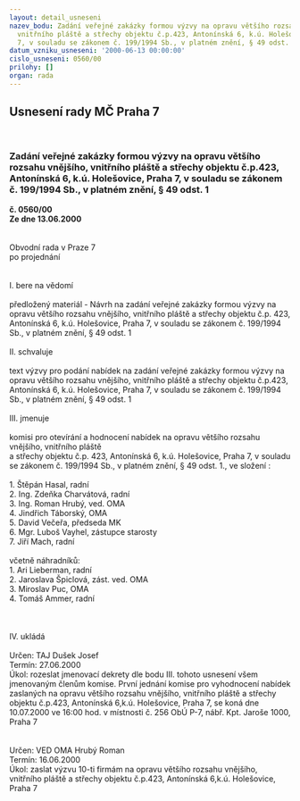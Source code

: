 ```yaml
---
layout: detail_usneseni
nazev_bodu: Zadání veřejné zakázky formou výzvy na opravu většího rozsahu vnějšího,
  vnitřního pláště a střechy objektu č.p.423, Antonínská 6, k.ú. Holešovice, Praha
  7, v souladu se zákonem č. 199/1994 Sb., v platném znění, § 49 odst. 1
datum_vzniku_usneseni: '2000-06-13 00:00:00'
cislo_usneseni: 0560/00
prilohy: []
organ: rada
---
```

<div id="ucUsn_pList" class="usn">
	<span><h2>Usnesení rady MČ Praha 7 </h2>
<br></span><div class="standBody">
<span><h3>Zadání veřejné zakázky formou výzvy na opravu většího rozsahu vnějšího, vnitřního pláště a střechy objektu č.p.423, Antonínská 6, k.ú. Holešovice, Praha 7, v souladu se zákonem č. 199/1994 Sb., v platném znění, § 49 odst. 1</h3></span><div class="center">
		<strong>č. 0560/00</strong><br>
	</div>
<div class="center">
		<strong>Ze dne 13.06.2000</strong><br><br>
	</div>     <br>Obvodní rada v Praze 7<br>po projednání<br><br><br>I.	bere na vědomí<br><br> předložený materiál - Návrh na zadání veřejné zakázky formou výzvy na opravu většího rozsahu vnějšího, vnitřního pláště a střechy objektu č.p. 423, Antonínská 6, k.ú. Holešovice, Praha 7, v souladu se zákonem č. 199/1994 Sb., v platném znění, § 49 odst. 1<br><br>II.	schvaluje <br><br>text výzvy pro podání nabídek na zadání veřejné zakázky formou výzvy na opravu většího rozsahu vnějšího, vnitřního pláště a střechy objektu č.p.423, Antonínská 6, k.ú. Holešovice, Praha 7, v souladu se zákonem č. 199/1994 Sb., v platném znění, § 49 odst. 1<br><br>III.	jmenuje<br><br>komisi pro otevírání a hodnocení nabídek na opravu většího rozsahu vnějšího, vnitřního pláště <br>a střechy objektu č.p. 423, Antonínská 6, k.ú. Holešovice, Praha 7, v souladu se zákonem č. 199/1994 Sb., v platném znění, § 49 odst. 1., ve složení :<br><br>1. Štěpán Hasal, radní<br>2. Ing. Zdeňka Charvátová, radní<br>3. Ing. Roman Hrubý, ved. OMA<br>4. Jindřich Táborský, OMA<br>5. David Večeřa, předseda MK<br>6. Mgr. Luboš Vayhel, zástupce starosty<br>7. Jiří Mach, radní<br><br>včetně náhradníků:<br>1. Ari Lieberman, radní<br>2. Jaroslava Špiclová, zást. ved. OMA<br>3. Miroslav Puc, OMA<br>4. Tomáš Ammer, radní<br><br><br><br>IV.	ukládá <br><br> Určen:	     	TAJ Dušek Josef<br>Termín: 27.06.2000<br>Úkol:	rozeslat jmenovací dekrety dle bodu III. tohoto usnesení všem jmenovaným členům komise. První jednání komise pro vyhodnocení nabídek zaslaných na opravu většího rozsahu vnějšího, vnitřního pláště a střechy objektu č.p.423, Antonínská 6,k.ú. Holešovice, Praha 7, se koná dne 10.07.2000 ve 16:00 hod. v místnosti č. 256 ObÚ P-7, nábř. Kpt. Jaroše 1000, Praha 7<br> <br><br> Určen:	     	VED OMA Hrubý Roman<br>Termín: 16.06.2000<br>Úkol:	zaslat výzvu 10-ti firmám na opravu většího rozsahu vnějšího, vnitřního pláště a střechy objektu č.p.423, Antonínská 6,k.ú. Holešovice, Praha 7 <br> </div>
</div>
